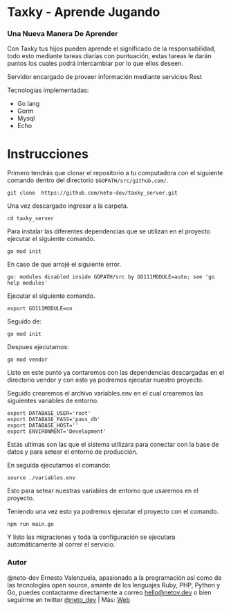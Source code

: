 # Taxky - Aprende Jugando

### Una Nueva Manera De Aprender
Con Taxky tus hijos pueden aprende el significado de la responsabilidad, todo esto mediante tareas diarias con puntuación, estas tareas le darán puntos los cuales podrá intercambiar por lo que ellos deseen.

Servidor encargado de proveer información mediante servicios Rest

Tecnologias implementadas:

- Go lang
- Gorm
- Mysql
- Echo

# Instrucciones

Primero tendrás que clonar el repositorio a tu computadora con el siguiente comando dentro del directorio `$GOPATH/src/github.com/`.

`git clone  https://github.com/neto-dev/taxky_server.git`

Una vez descargado ingresar a la carpeta.

`cd taxky_server`

Para instalar las diferentes dependencias que se utilizan en el proyecto ejecutar el siguiente comando.

`go mod init`

En caso de que arrojé el siguiente error.

`go: modules disabled inside GOPATH/src by GO111MODULE=auto; see 'go help modules'`

Ejecutar el siguiente comando.  

`export GO111MODULE=on`

Seguido de:

`go mod init`

Despues ejecutamos:

`go mod vendor`

Listo en este punto ya contaremos con las dependencias descargadas en el directorio vendor y con esto ya podremos ejecutar nuestro proyecto.


Seguido crearemos el archivo variables.env en el cual crearemos las siguientes variables de entorno.

```
export DATABASE_USER='root'
export DATABASE_PASS='pass_db'
export DATABASE_HOST=''
export ENVIRONMENT='Development'
```

Estas ultimas son las que el sistema utilizara para conectar con la base de datos y para setear el entorno de producción.

En seguida ejecutamos el comando:

`source ./variables.env`

Esto para setear nuestras variables de entorno que usaremos en el proyecto.

Teniendo una vez esto ya podremos ejecutar el proyecto con el comando.

`npm run main.go`

Y listo las migraciones y toda la configuración se ejecutara automáticamente al correr el servicio.


### Autor
@neto-dev Ernesto Valenzuela, apasionado a la programación así como de las tecnologías open source, amante de los lenguajes Ruby, PHP, Python y Go, puedes contactarme directamente a correo hello@netov.dev o bien seguirme en twitter [@neto_dev](https://twitter.com/neto_dev) | Más: [Web](https://netov.dev)